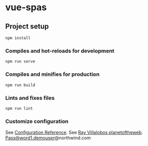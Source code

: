 # vue-spas

## Project setup
```
npm install
```

### Compiles and hot-reloads for development
```
npm run serve
```

### Compiles and minifies for production
```
npm run build
```

### Lints and fixes files
```
npm run lint
```

### Customize configuration
See [Configuration Reference](https://cli.vuejs.org/config/).
See [Ray Villalobos planetoftheweb](https://github.com/planetoftheweb/vue-spas).
Pass@word1.demouser@northwind.com 

